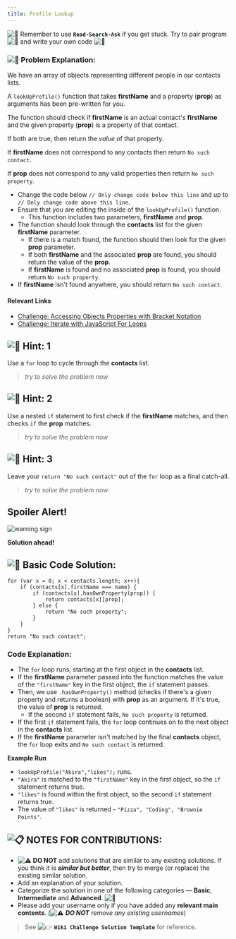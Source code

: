 ```yaml
---
title: Profile Lookup
---
```

![:triangular_flag_on_post:](https://forum.freecodecamp.com/images/emoji/emoji_one/triangular_flag_on_post.png?v=3 ":triangular_flag_on_post:") Remember to use <a>**`Read-Search-Ask`**</a> if you get stuck. Try to pair program ![:busts_in_silhouette:](https://forum.freecodecamp.com/images/emoji/emoji_one/busts_in_silhouette.png?v=3 ":busts_in_silhouette:") and write your own code ![:pencil:](https://forum.freecodecamp.com/images/emoji/emoji_one/pencil.png?v=3 ":pencil:")

### ![:checkered_flag:](https://forum.freecodecamp.com/images/emoji/emoji_one/checkered_flag.png?v=3 ":checkered_flag:") Problem Explanation:

We have an array of objects representing different people in our contacts lists.

A `lookUpProfile()` function that takes **firstName** and a property (**prop**) as arguments has been pre-written for you.

The function should check if **firstName** is an actual contact's **firstName** and the given property (**prop**) is a property of that contact.

If both are true, then return the _value_ of that property.

If **firstName** does not correspond to any contacts then return `No such contact`.

If **prop** does not correspond to any valid properties then return `No such property`.

*   Change the code below `// Only change code below this line` and up to `// Only change code above this line`.
*   Ensure that you are editing the inside of the `lookUpProfile()` function.
    *   This function includes two parameters, **firstName** and **prop**.
*   The function should look through the **contacts** list for the given **firstName** parameter.
    *   If there is a match found, the function should then look for the given **prop** parameter.
    *   If both **firstName** and the associated **prop** are found, you should return the value of the **prop**.
    *   If **firstName** is found and no associated **prop** is found, you should return `No such property`.
*   If **firstName** isn't found anywhere, you should return `No such contact`.

#### Relevant Links

*   <a href='http://www.freecodecamp.com/challenges/accessing-objects-properties-with-bracket-notation' target='_blank' rel='nofollow'>Challenge: Accessing Objects Properties with Bracket Notation</a>
*   <a href='http://www.freecodecamp.com/challenges/iterate-with-javascript-for-loops' target='_blank' rel='nofollow'>Challenge: Iterate with JavaScript For Loops</a>

## ![:speech_balloon:](https://forum.freecodecamp.com/images/emoji/emoji_one/speech_balloon.png?v=3 ":speech_balloon:") Hint: 1

Use a `for` loop to cycle through the **contacts** list.

> _try to solve the problem now_

## ![:speech_balloon:](https://forum.freecodecamp.com/images/emoji/emoji_one/speech_balloon.png?v=3 ":speech_balloon:") Hint: 2

Use a nested `if` statement to first check if the **firstName** matches, and then checks `if` the **prop** matches.

> _try to solve the problem now_

## ![:speech_balloon:](https://forum.freecodecamp.com/images/emoji/emoji_one/speech_balloon.png?v=3 ":speech_balloon:") Hint: 3

Leave your `return "No such contact"` out of the `for` loop as a final catch-all.

> _try to solve the problem now_

## Spoiler Alert!

![warning sign](//discourse-user-assets.s3.amazonaws.com/original/2X/2/2d6c412a50797771301e7ceabd554cef4edcd74d.gif)

**Solution ahead!**

## ![:beginner:](https://forum.freecodecamp.com/images/emoji/emoji_one/beginner.png?v=3 ":beginner:") Basic Code Solution:

    for (var x = 0; x < contacts.length; x++){
        if (contacts[x].firstName === name) {
            if (contacts[x].hasOwnProperty(prop)) {
                return contacts[x][prop];
            } else {
                return "No such property";
            }
        }
    }
    return "No such contact";

### Code Explanation:

*   The `for` loop runs, starting at the first object in the **contacts** list.
*   If the **firstName** parameter passed into the function matches the value of the `"firstName"` key in the first object, the `if` statement passes.
*   Then, we use `.hasOwnProperty()` method (checks if there's a given property and returns a boolean) with **prop** as an argument. If it's true, the value of **prop** is returned.
    *   If the second `if` statement fails, `No such property` is returned.
*   If the first `if` statement fails, the `for` loop continues on to the next object in the **contacts** list.
*   If the **firstName** parameter isn't matched by the final **contacts** object, the `for` loop exits and `No such contact` is returned.

**Example Run**

*   `lookUpProfile("Akira","likes");` runs.
*   `"Akira"` is matched to the `"firstName"` key in the first object, so the `if` statement returns true.
*   `"likes"` is found within the first object, so the second `if` statement returns true.
*   The value of `"likes"` is returned - `"Pizza", "Coding", "Brownie Points"`.

## ![:clipboard:](https://forum.freecodecamp.com/images/emoji/emoji_one/clipboard.png?v=3 ":clipboard:") NOTES FOR CONTRIBUTIONS:

*   ![:warning:](https://forum.freecodecamp.com/images/emoji/emoji_one/warning.png?v=3 ":warning:") **DO NOT** add solutions that are similar to any existing solutions. If you think it is **_similar but better_**, then try to merge (or replace) the existing similar solution.
*   Add an explanation of your solution.
*   Categorize the solution in one of the following categories — **Basic**, **Intermediate** and **Advanced**. ![:traffic_light:](https://forum.freecodecamp.com/images/emoji/emoji_one/traffic_light.png?v=3 ":traffic_light:")
*   Please add your username only if you have added any **relevant main contents**. (![:warning:](https://forum.freecodecamp.com/images/emoji/emoji_one/warning.png?v=3 ":warning:") **_DO NOT_** _remove any existing usernames_)

> See ![:point_right:](https://forum.freecodecamp.com/images/emoji/emoji_one/point_right.png?v=3 ":point_right:") <a>**`Wiki Challenge Solution Template`**</a> for reference.
